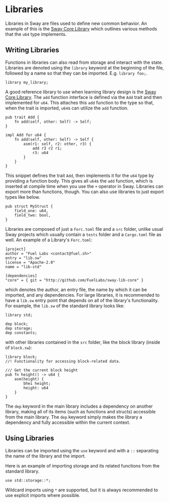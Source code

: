 # Libraries

Libraries in Sway are files used to define new common behavior. An example of this is the [Sway Core Library](https://github.com/FuelLabs/sway-lib-core) which outlines various methods that the `u64` type implements.

## Writing Libraries

Functions in libraries can also read from storage and interact with the state. Libraries are denoted using the `library` keyword at the beginning of the file, followed by a name so that they can be imported. E.g. `library foo;`.

```sway
library my_library;
```

A good reference library to use when learning library design is the [Sway Core Library](https://github.com/FuelLabs/sway-lib-core). The `add` function interface is defined via the `Add` trait and then implemented for `u64`. This attaches this `add` function to the type so that, when the trait is imported, `u64`s can utilize the `add` function.

```sway
pub trait Add {
    fn add(self, other: Self) -> Self;
}

impl Add for u64 {
    fn add(self, other: Self) -> Self {
        asm(r1: self, r2: other, r3) {
            add r3 r2 r1;
            r3: u64
        }
    }
}
```

This snippet defines the trait `Add`, then implements it for the `u64` type by providing a function body. This gives all `u64`s the `add` function, which is inserted at compile time when you use the `+` operator in Sway. Libraries can export more than functions, though. You can also use libraries to just export types like below.

```sway
pub struct MyStruct {
    field_one: u64,
    field_two: bool,
}
```

Libraries are composed of just a `Forc.toml` file and a `src` folder, unlike usual Sway projects which usually contain a `tests` folder and a `Cargo.toml` file as well. An example of a Library's `Forc.toml`: 

```toml=
[project]
author = "Fuel Labs <contact@fuel.sh>"
entry = "lib.sw"
license = "Apache-2.0"
name = "lib-std"

[dependencies]
"core" = { git = "http://github.com/FuelLabs/sway-lib-core" }
```

which denotes the author, an entry file, the name by which it can be imported, and any dependencies. For large libraries, it is recommended to have a `lib.sw` entry point that depends on all of the library's functionality. For example, the `lib.sw` of the standard library looks like:

```sway
library std;

dep block;
dep storage;
dep constants;
```

with other libraries contained in the `src` folder, like the block library (inside of `block.sw`):

```sway
library block;
//! Functionality for accessing block-related data.

/// Get the current block height
pub fn height() -> u64 {
    asm(height) {
        bhei height;
        height: u64
    }
}
```

The `dep` keyword in the main library includes a dependency on another library, making all of its items (such as functions and structs) accessible from the main library. The `dep` keyword simply makes the library a dependency and fully accessible within the current context.

## Using Libraries

Libraries can be imported using the `use` keyword and with a `::` separating the name of the library and the import.

Here is an example of importing storage and its related functions from the standard library.

```sway
use std::storage::*;
```

Wildcard imports using `*` are supported, but it is always recommended to use explicit imports where possible.
